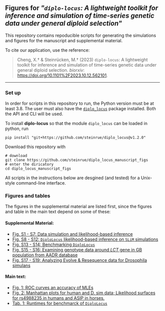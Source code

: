 
## Figures for _"`diplo-locus`: A lightweight toolkit for inference and simulation of time-series genetic data under general diploid selection"_

This repository contains repoducible scripts for generating the simulations and figures for the manuscript and supplemental material.

To cite our application, use the reference:

>   Cheng, X.† & Steinrücken, M.† (2023) `diplo-locus`: A lightweight toolkit for inference and simulation of time-series genetic data under general diploid selection. _biorxiv_: https://doi.org/10.1101%2F2023.10.12.562101.

------------------
### Set up

In order for scripts in this repository to run, the Python version must be at least 3.8. The user must also have the [`diplo_locus`](https://github.com/steinrue/diplo_locus/) package installed. Both the API and CLI will be used.

To install __diplo-locus__ so that the module `diplo_locus` can be loaded in python, run
```shell
pip install "git+https://github.com/steinrue/diplo_locus@v1.2.0"
```
Download this repository with
```shell
# download
git clone https://github.com/steinrue/diplo_locus_manuscript_figs
# enter the diricatory
cd diplo_locus_manuscript_figs
```

All scripts in the instructions below are desgined (and tested) for a Unix-style command-line interface.

<a id="toc"> </a>

### Figures and tables

The figures in the supplemental material are listed first, since the figures and table in the main text depend on some of these:

#### Supplemental Material:
* [Fig. S1 - S7: Data simulation and likelihood-based inference](supp_figS1-S7_DLsims)
* [Fig. S8 - S12: `DiploLocus` likelihood-based inference on `SLiM` simulations](supp_figS8-S12_SLiM)
* [Fig. S13 - S14: Benchmarking `DiploLocus`](supp_figS13-S14_comparison)
* [Fig. S15 - S16: Examining genotype data around *LCT* gene in GB population from AADR database](supp_figS15-S16_LCT)
* [Fig. S17 - S19: Analyzing Evolve & Resequence data for Drosophila simulans](supp_figS17-S19_dsim)

#### Main text:
* [Fig. 1: ROC curves an accuracy of MLEs](main_fig1)
* [Fig. 2: Manhattan plots for human and D. sim data; Likelihood surfaces for rs4988235 in humans and ASIP in horses.](main_fig2)
* [Tab. 1: Runtimes for benchmarck of `DiploLocus`](main_tab1)
